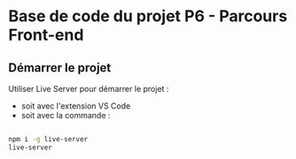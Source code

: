 # Base de code du projet P6 - Parcours Front-end

## Démarrer le projet

Utiliser Live Server pour démarrer le projet :

- soit avec l'extension VS Code
- soit avec la commande :

```bash

npm i -g live-server
live-server

```
